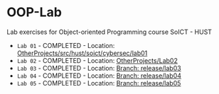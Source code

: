 # OOP-Lab
Lab exercises for Object-oriented Programming course SoICT - HUST  

- `Lab 01` - COMPLETED - Location: [OtherProjects/src/hust/soict/cybersec/lab01](./OtherProjects/src/hust/soict/cybersec/lab01/)
- `Lab 02` - COMPLETED - Location: [OtherProjects/Lab02](./OtherProjects/Lab02/)
- `Lab 03` - COMPLETED - Location: [Branch: release/lab03](https://github.com/phannhat17/OOP-lab/tree/release/lab03)
- `Lab 04` - COMPLETED - Location: [Branch: release/lab04](https://github.com/phannhat17/OOP-lab/tree/release/lab04)
- `Lab 05` - COMPLETED - Location: [Branch: release/lab05](https://github.com/phannhat17/OOP-lab/tree/release/lab05)